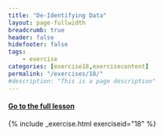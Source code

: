 ```yaml
---
title: "De-Identifying Data"
layout: page-fullwidth
breadcrumb: true
header: false
hidefooter: false
tags:
    - exercise
categories: [exercise18,exercisecontent]
permalink: "/exercises/18/"
#description: "This is a page description"
---
```


<h4><a href="{{ site.url }}{{ site.baseurl }}/modules/3/c">Go to the full lesson</a></h4>
{% include _exercise.html exerciseid="18" %}
